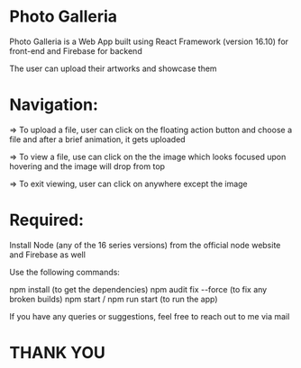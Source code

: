 # Photo Galleria

Photo Galleria is a Web App built using React Framework (version 16.10) for front-end and Firebase for backend

The user can upload their artworks and showcase them

# Navigation:

=> To upload a file, user can click on the floating action button and choose a file and after a brief animation, it gets uploaded

=> To view a file, use can click on the the image which looks focused upon hovering and the image will drop from top

=> To exit viewing, user can click on anywhere except the image


# Required:

Install Node (any of the 16 series versions) from the official node website and Firebase as well

Use the following commands:

npm install (to get the dependencies)
npm audit fix --force (to fix any broken builds)
npm start / npm run start (to run the app)

If you have any queries or suggestions, feel free to reach out to me via mail
# THANK YOU
